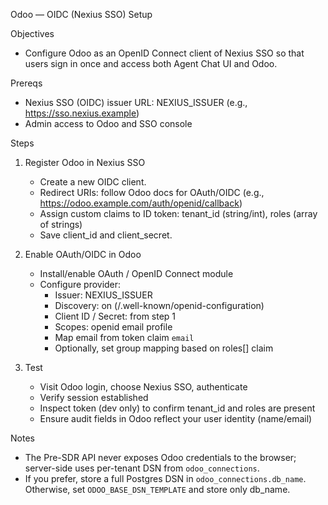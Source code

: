 Odoo — OIDC (Nexius SSO) Setup

Objectives
- Configure Odoo as an OpenID Connect client of Nexius SSO so that users sign in once and access both Agent Chat UI and Odoo.

Prereqs
- Nexius SSO (OIDC) issuer URL: NEXIUS_ISSUER (e.g., https://sso.nexius.example)
- Admin access to Odoo and SSO console

Steps
1) Register Odoo in Nexius SSO
   - Create a new OIDC client.
   - Redirect URIs: follow Odoo docs for OAuth/OIDC (e.g., https://odoo.example.com/auth/openid/callback)
   - Assign custom claims to ID token: tenant_id (string/int), roles (array of strings)
   - Save client_id and client_secret.

2) Enable OAuth/OIDC in Odoo
   - Install/enable OAuth / OpenID Connect module
   - Configure provider:
     - Issuer: NEXIUS_ISSUER
     - Discovery: on (/.well-known/openid-configuration)
     - Client ID / Secret: from step 1
     - Scopes: openid email profile
     - Map email from token claim `email`
     - Optionally, set group mapping based on roles[] claim

3) Test
   - Visit Odoo login, choose Nexius SSO, authenticate
   - Verify session established
   - Inspect token (dev only) to confirm tenant_id and roles are present
   - Ensure audit fields in Odoo reflect your user identity (name/email)

Notes
- The Pre-SDR API never exposes Odoo credentials to the browser; server-side uses per-tenant DSN from `odoo_connections`.
- If you prefer, store a full Postgres DSN in `odoo_connections.db_name`. Otherwise, set `ODOO_BASE_DSN_TEMPLATE` and store only db_name.

